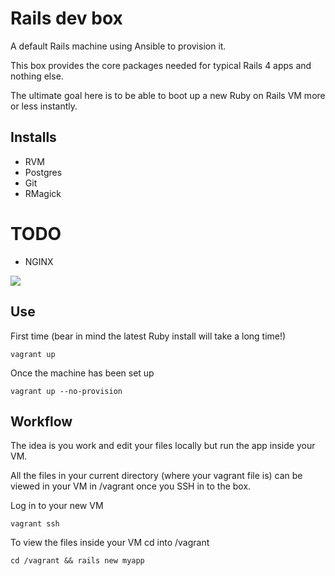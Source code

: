 # Rails dev box

A default Rails machine using Ansible to provision it. 

This box provides the core packages needed for typical Rails 4 apps and nothing else.

The ultimate goal here is to be able to boot up a new Ruby on Rails VM more or less instantly.

## Installs

+ RVM
+ Postgres
+ Git
+ RMagick

# TODO 

+ NGINX

![](https://dl.dropboxusercontent.com/u/6475135/rails-dev-box.png)

## Use

First time (bear in mind the latest Ruby install will take a long time!)

```
vagrant up
```

Once the machine has been set up

```
vagrant up --no-provision
```

## Workflow

The idea is you work and edit your files locally but run the app inside your VM. 

All the files in your current directory (where your vagrant file is)
can be viewed in your VM in /vagrant once you SSH in to the box.

Log in to your new VM

```
vagrant ssh
```

To view the files inside your VM cd into /vagrant

```
cd /vagrant && rails new myapp
```

